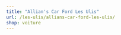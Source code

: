 ```yaml
---
title: "Allian's Car Ford Les Ulis"
url: /les-ulis/allians-car-ford-les-ulis/
shop: voiture
---
```

